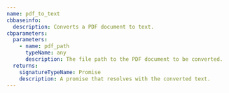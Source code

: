```yaml
---
name: pdf_to_text
cbbaseinfo:
  description: Converts a PDF document to text.
cbparameters:
  parameters:
    - name: pdf_path
      typeName: any
      description: The file path to the PDF document to be converted.
  returns:
    signatureTypeName: Promise
    description: A promise that resolves with the converted text.
---
```

<CBBaseInfo/> 
 <CBParameters/>